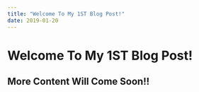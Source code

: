 ```yaml
---
title: "Welcome To My 1ST Blog Post!"
date: 2019-01-20
---
```


# Welcome To My 1ST Blog Post!
## More Content Will Come Soon!!
